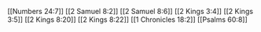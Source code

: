[[Numbers 24:7]]
[[2 Samuel 8:2]]
[[2 Samuel 8:6]]
[[2 Kings 3:4]]
[[2 Kings 3:5]]
[[2 Kings 8:20]]
[[2 Kings 8:22]]
[[1 Chronicles 18:2]]
[[Psalms 60:8]]
